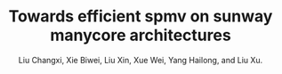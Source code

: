---
title: "Towards efficient spmv on sunway manycore architectures"
collection: publications
permalink: /publication/5
author: Liu Changxi, Xie Biwei, Liu Xin, Xue Wei, Yang Hailong, and Liu Xu.
venue: 'International Conference on Supercomputing (ICS 2018)'
paperurl: 'https://dl.acm.org/doi/abs/10.1145/3205289.3205313'
category: conferences
---